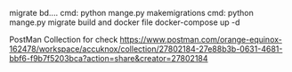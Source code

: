 migrate bd....
  cmd: python mange.py makemigrations
  cmd: python mange.py migrate
build and docker file 
  docker-compose up -d

PostMan Collection for check 
https://www.postman.com/orange-equinox-162478/workspace/accuknox/collection/27802184-27e88b3b-0631-4681-bbf6-f9b7f5203bca?action=share&creator=27802184
